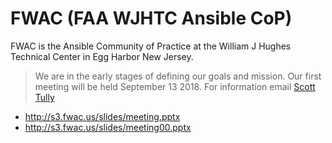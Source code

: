 # FWAC (FAA WJHTC Ansible CoP)

FWAC is the Ansible Community of Practice at the William J Hughes Technical Center in Egg Harbor New Jersey.

>We are in the early stages of defining our goals and mission. Our first meeting will be held September 13 2018. For information email [Scott Tully](mailto:scott.ctr.tully@faa.gov)

* <http://s3.fwac.us/slides/meeting.pptx>
* <http://s3.fwac.us/slides/meeting00.pptx>
